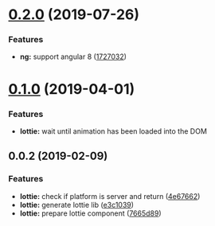 # [0.2.0](https://github.com/fivethree-team/lottie/compare/v0.1.0...v0.2.0) (2019-07-26)


### Features

* **ng:** support angular 8 ([1727032](https://github.com/fivethree-team/lottie/commit/1727032))



# [0.1.0](https://github.com/fivethree-team/lottie/compare/v0.0.3...v0.1.0) (2019-04-01)

### Features

* **lottie:** wait until animation has been loaded into the DOM


## 0.0.2 (2019-02-09)


### Features

* **lottie:** check if platform is server and return ([4e67662](https://github.com/fivethree-team/lottie/commit/4e67662))
* **lottie:** generate lottie lib ([e3c1039](https://github.com/fivethree-team/lottie/commit/e3c1039))
* **lottie:** prepare lottie component ([7665d89](https://github.com/fivethree-team/lottie/commit/7665d89))



